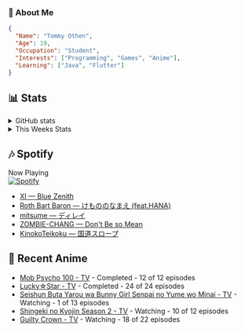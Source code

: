 ### 👋 About Me
```json
{
  "Name": "Tommy Othen",
  "Age": 19,
  "Occupation": "Student",
  "Interests": ["Programming", "Games", "Anime"],
  "Learning": ["Java", "Flutter"]
}
```

## 📊 Stats
<details>
  <summary>GitHub stats</summary>
  <a href="https://github.com/anuraghazra/github-readme-stats">
    <img src="https://github-readme-stats.vercel.app/api?username=DaSushiAsian&show_icons=true&count_private=true&hide=prs,issues">
  </a>
</details>

<details>
  <summary>This Weeks Stats</summary>
  <a href="https://github.com/anuraghazra/github-readme-stats">
    <img src="https://github-readme-stats.vercel.app/api/wakatime?username=DaSushiAsian&cache_seconds=1800&custom_title=Top Languages">
  </a>
</details>

## 🎶 Spotify
Now Playing\
[![Spotify](https://novatorem-dasushiasian.vercel.app/api/spotify)](https://open.spotify.com/user/g90805640970)
<!-- LASTFM:START -->
* [XI — Blue Zenith](https://www.last.fm/music/XI/_/Blue+Zenith)
* [Roth Bart Baron — けもののなまえ (feat.HANA)](https://www.last.fm/music/Roth+Bart+Baron/_/%E3%81%91%E3%82%82%E3%81%AE%E3%81%AE%E3%81%AA%E3%81%BE%E3%81%88+(feat.HANA))
* [mitsume — ディレイ](https://www.last.fm/music/mitsume/_/%E3%83%87%E3%82%A3%E3%83%AC%E3%82%A4)
* [ZOMBIE-CHANG — Don't Be so Mean](https://www.last.fm/music/ZOMBIE-CHANG/_/Don%27t+Be+so+Mean)
* [KinokoTeikoku — 国道スロープ](https://www.last.fm/music/KinokoTeikoku/_/%E5%9B%BD%E9%81%93%E3%82%B9%E3%83%AD%E3%83%BC%E3%83%97)<!-- LASTFM:END -->

## 🗻 Recent Anime
<!-- ANIME-LIST:START -->
* [Mob Psycho 100 - TV](https://myanimelist.net/anime/32182/Mob_Psycho_100) - Completed - 12 of 12 episodes
* [Lucky☆Star - TV](https://myanimelist.net/anime/1887/Lucky☆Star) - Completed - 24 of 24 episodes
* [Seishun Buta Yarou wa Bunny Girl Senpai no Yume wo Minai - TV](https://myanimelist.net/anime/37450/Seishun_Buta_Yarou_wa_Bunny_Girl_Senpai_no_Yume_wo_Minai) - Watching - 1 of 13 episodes
* [Shingeki no Kyojin Season 2 - TV](https://myanimelist.net/anime/25777/Shingeki_no_Kyojin_Season_2) - Watching - 10 of 12 episodes
* [Guilty Crown - TV](https://myanimelist.net/anime/10793/Guilty_Crown) - Watching - 18 of 22 episodes<!-- ANIME-LIST:END -->